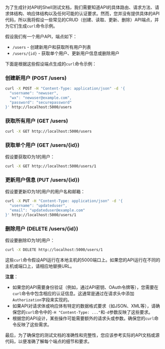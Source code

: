 为了生成针对API的Shell测试文档，我们需要知道API的具体路由、请求方法、请求体结构、响应体结构以及任何可能的认证要求。然而，您并没有提供具体的API代码，所以我将假设一些常见的CRUD（创建、读取、更新、删除）API端点，并为它们生成`curl`命令示例。

假设我们有一个用户API，端点如下：

- `/users` - 创建新用户和获取所有用户列表
- `/users/{id}` - 获取单个用户、更新用户信息或删除用户

下面是根据这些假设端点生成的`curl`命令示例：

### 创建新用户 (POST /users)

```bash
curl -X POST -H "Content-Type: application/json" -d '{
  "username": "newuser",
  "wx": "newuser@example.com",
  "password": "securepassword"
}' http://localhost:5000/users
```

### 获取所有用户 (GET /users)

```bash
curl -X GET http://localhost:5000/users
```

### 获取单个用户 (GET /users/{id})

假设要获取ID为1的用户：

```bash
curl -X GET http://localhost:5000/users/1
```

### 更新用户信息 (PUT /users/{id})

假设要更新ID为1的用户的用户名和邮箱：

```bash
curl -X PUT -H "Content-Type: application/json" -d '{
  "username": "updateduser",
  "email": "updateduser@example.com"
}' http://localhost:5000/users/1
```

### 删除用户 (DELETE /users/{id})

假设要删除ID为1的用户：

```bash
curl -X DELETE http://localhost:5000/users/1
```

这些`curl`命令假设API运行在本地主机的5000端口上。如果您的API运行在不同的主机或端口上，请相应地替换URL。

**注意**：

- 如果您的API需要身份验证（例如，通过API密钥、OAuth令牌等），您需要在`curl`命令中包含相应的认证信息。这通常是通过在请求头中添加`Authorization`字段来实现的。
- 如果API对请求体或响应体有特定的数据格式要求（如JSON、XML等），请确保您的`curl`命令中的`-H "Content-Type: ..."`和`-d`参数反映了这些要求。
- 根据您的API设计，某些操作可能需要额外的请求头或参数。确保您的`curl`命令反映了这些需求。

最后，为了确保您的测试文档的准确性和完整性，您应该参考实际的API文档或源代码，以便准确了解每个端点的细节和要求。
